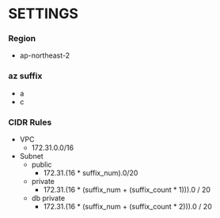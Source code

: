 # SETTINGS

### Region
- ap-northeast-2

### az suffix
- a
- c

### CIDR Rules
- VPC
  - 172.31.0.0/16
- Subnet
  - public
    - 172.31.(16 * suffix_num).0/20
  - private
    - 172.31.(16 * (suffix_num + (suffix_count * 1))).0 / 20
  - db private 
    - 172.31.(16 * (suffix_num + (suffix_count * 2))).0 / 20
